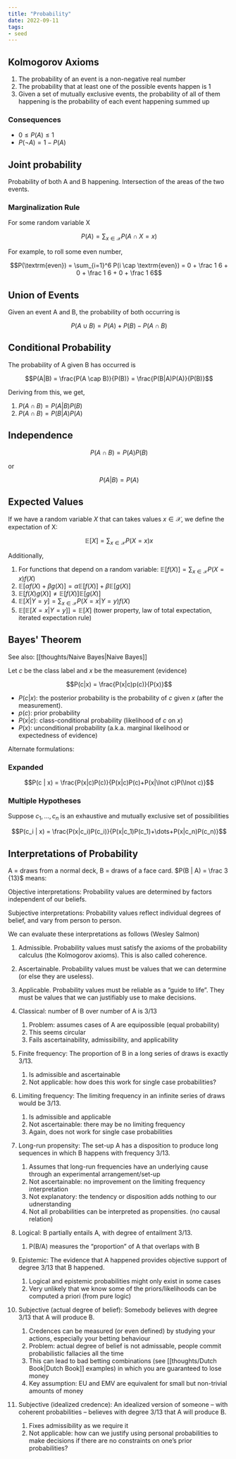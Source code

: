 ```yaml
---
title: "Probability"
date: 2022-09-11
tags:
- seed
---
```


## Kolmogorov Axioms
1. The probability of an event is a non-negative real number
2. The probability that at least one of the possible events happen is 1
3. Given a set of mutually exclusive events, the probability of all of them happening is the probability of each event happening summed up

### Consequences
- $0 \leq P(A) \leq 1$
- $P(\lnot A) = 1 - P(A)$

## Joint probability
Probability of both A and B happening. Intersection of the areas of the two events.

### Marginalization Rule
For some random variable X

$$P(A) = \sum_{x \in \mathcal{X}}P(A \cap X = x)$$

For example, to roll some even number,

$$P(\textrm{even}) = \sum_{i=1}^6 P(i \cap \textrm{even}) = 0 + \frac 1 6 + 0 + \frac 1 6 + 0 + \frac 1 6$$

## Union of Events
Given an event A and B, the probability of both occurring is

$$P(A \cup B) = P(A) + P(B) - P(A \cap B)$$

## Conditional Probability
The probability of A given B has occurred is

$$P(A|B) = \frac{P(A \cap B)}{P(B)} = \frac{P(B|A)P(A)}{P(B)}$$

Deriving from this, we get,
1. $P(A \cap B) = P(A|B) P(B)$
2. $P(A \cap B) = P(B|A) P(A)$

## Independence
$$P(A \cap B) = P(A)P(B)$$

or 

$$P(A|B) = P(A)$$

## Expected Values
If we have a random variable $X$ that can takes values $x \in \mathcal{X}$, we define the expectation of X:

$$\mathbb{E}[X] = \sum_{x \in \mathcal{X}} P(X=x)x$$

Additionally, 
1. For functions that depend on a random variable: $\mathbb{E}[f(X)] = \sum_{x \in \mathcal{X}} P(X=x)f(X)$
2. $\mathbb{E}[\alpha f(X) + \beta g(X)] = \alpha \mathbb{E}[f(X)] + \beta \mathbb{E}[g(X)]$
3. $\mathbb{E}[f(X)g(X)] \neq \mathbb{E}[f(X)] \mathbb{E}[g(X)]$
4. $\mathbb{E}[X|Y=y] = \sum_{x \in \mathcal{X}} P(X=x|Y=y)f(X)$
5. $\mathbb{E}[\mathbb{E}[X =x | Y=y]] = \mathbb{E}[X]$ (tower property, law of total expectation, iterated expectation rule)

## Bayes' Theorem
See also: [[thoughts/Naive Bayes|Naive Bayes]]

Let $c$ be the class label and $x$ be the measurement (evidence)

$$P(c|x) = \frac{P(x|c)p(c)}{P(x)}$$

- $P(c|x)$: the posterior probability is the probability of $c$ given $x$ (after the measurement). 
- $p(c)$: prior probability
- $P(x|c)$: class-conditional probability (likelihood of $c$ on $x$)
- $P(x)$: unconditional probability (a.k.a. marginal likelihood or expectedness of evidence)

Alternate formulations:

### Expanded
$$P(c | x) = \frac{P(x|c)P(c)}{P(x|c)P(c)+P(x|\lnot c)P(\lnot c)}$$
### Multiple Hypotheses
Suppose $c_1, \dots, c_n$ is an exhaustive and mutually exclusive set of possibilities

$$P(c_i | x) = \frac{P(x|c_i)P(c_i)}{P(x|c_1)P(c_1)+\dots+P(x|c_n)P(c_n)}$$

## Interpretations of Probability
A = draws from a normal deck, B = draws of a face card.
$P(B | A) = \frac 3 {13}$ means:

Objective interpretations: Probability values are determined by factors independent of our beliefs.

Subjective interpretations: Probability values reflect individual degrees of belief, and vary from person to person.

We can evaluate these interpretations as follows (Wesley Salmon)
1. Admissible. Probability values must satisfy the axioms of the probability calculus (the Kolmogorov axioms). This is also called coherence.
2. Ascertainable. Probability values must be values that we can determine (or else they are useless).
3. Applicable. Probability values must be reliable as a “guide to life”. They must be values that we can justifiably use to make decisions.

1. Classical: number of B over number of A is 3/13
	1. Problem: assumes cases of A are equipossible (equal probability)
	2. This seems circular
	3. Fails ascertainability, admissibility, and applicability
2. Finite frequency: The proportion of B in a long series of draws is exactly 3/13.
	1. Is admissible and ascertainable
	2. Not applicable: how does this work for single case probabilities?
3. Limiting frequency: The limiting frequency in an infinite series of draws would be 3/13.
	1. Is admissible and applicable
	2. Not ascertainable: there may be no limiting frequency
	3. Again, does not work for single case probabilities
4. Long-run propensity: The set-up A has a disposition to produce long sequences in which B happens with frequency 3/13.
	1. Assumes that long-run frequencies have an underlying cause through an experimental arrangement/set-up
	2. Not ascertainable: no improvement on the limiting frequency interpretation
	3. Not explanatory: the tendency or disposition adds nothing to our udnerstanding
	4. Not all probabilities can be interpreted as propensities. (no causal relation)
5. Logical: B partially entails A, with degree of entailment 3/13.
	1. P(B/A) measures the “proportion” of A that overlaps with B
6. Epistemic: The evidence that A happened provides objective support of degree 3/13 that B happened.
	1. Logical and epistemic probabilities might only exist in some cases
	2. Very unlikely that we know some of the priors/likelihoods can be computed a priori (from pure logic)
7. Subjective (actual degree of belief):  Somebody believes with degree 3/13 that A will produce B.
	1. Credences can be measured (or even defined) by studying your actions, especially your betting behaviour
	2. Problem: actual degree of belief is not admissable, people commit probabilistic fallacies all the time
	3. This can lead to bad betting combinations (see [[thoughts/Dutch Book|Dutch Book]] examples) in which you are guaranteed to lose money
	4. Key assumption: EU and EMV are equivalent for small but non-trivial amounts of money
8. Subjective (idealized credence): An idealized version of someone – with coherent probabilities – believes with degree 3/13 that A will produce B.
	1. Fixes admissibility as we require it
	2. Not applicable: how can we justify using personal probabilities to make decisions if there are no constraints on one’s prior probabilities? 

